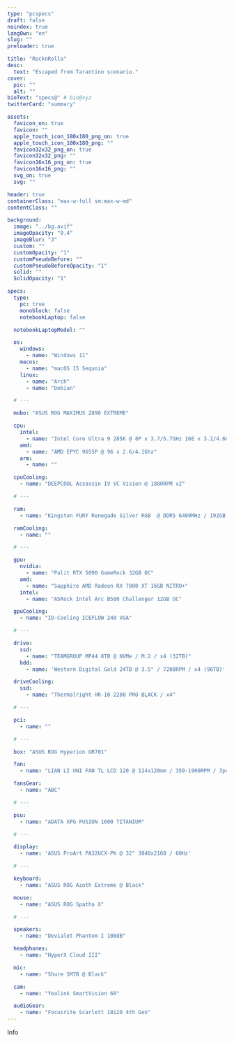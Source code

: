 ```yaml
---
type: "pcspecs"
draft: false
noindex: true
langOwn: "en"
slug: ""
preloader: true

title: "RocknRolla"
desc:
  text: "Escaped from Tarantino scenario."
cover:
  pic: ""
  alt: ""
bioText: "specs@" # bio@xyz
twitterCard: "summary"

assets:
  favicon_on: true
  favicon: ""
  apple_touch_icon_180x180_png_on: true
  apple_touch_icon_180x180_png: ""
  favicon32x32_png_on: true
  favicon32x32_png: ""
  favicon16x16_png_on: true
  favicon16x16_png: ""
  svg_on: true
  svg: ""

header: true
containerClass: "max-w-full sm:max-w-md"
contentClass: ""

background:
  image: "../bg.avif"
  imageOpacity: "0.4"
  imageBlur: "3"
  custom: ""
  customOpacity: "1"
  customPseudoBefore: ""
  customPseudoBeforeOpacity: "1"
  solid: ""
  SolidOpacity: "1"

specs:
  type:
    pc: true
    monoblock: false
    notebookLaptop: false

  notebookLaptopModel: ""

  os:
    windows:
      - name: "Windows 11"
    macos:
      - name: "macOS 15 Sequoia"
    linux:
      - name: "Arch"
      - name: "Debian"

  # ---

  mobo: "ASUS ROG MAXIMUS Z890 EXTREME"

  cpu:
    intel:
      - name: "Intel Core Ultra 9 285K @ 8P x 3.7/5.7GHz 16E x 3.2/4.6GHz"
    amd:
      - name: "AMD EPYC 9655P @ 96 x 2.6/4.1Ghz"
    arm:
      - name: ""

  cpuCooling:
    - name: "DEEPCOOL Assassin IV VC Vision @ 1800RPM x2"

  # ---

  ram:
    - name: "Kingston FURY Renegade Silver RGB  @ DDR5 6400MHz / 192GB (48x4)"

  ramCooling:
    - name: ""

  # ---

  gpu:
    nvidia:
      - name: "Palit RTX 5090 GameRock 32GB OC"
    amd:
      - name: "Sapphire AMD Radeon RX 7800 XT 16GB NITRO+"
    intel:
      - name: "ASRock Intel Arc B580 Challenger 12GB OC"

  gpuCooling:
    - name: "ID-Cooling ICEFLOW 240 VGA"

  # ---

  drive:
    ssd:
      - name: "TEAMGROUP MP44 8TB @ NVMe / M.2 / x4 (32TB)"
    hdd:
      - name: 'Western Digital Gold 24TB @ 3.5" / 7200RPM / x4 (96TB)'

  driveCooling:
    ssd:
      - name: "Thermalright HR-10 2280 PRO BLACK / x4"

  # ---

  pci:
    - name: ""

  # ---

  box: "ASUS ROG Hyperion GR701"

  fan:
    - name: "LIAN LI UNI FAN TL LCD 120 @ 124x120mm / 350-1900RPM / 3pcs pack"

  fansGear:
    - name: "ABC"

  # ---

  psu:
    - name: "ADATA XPG FUSION 1600 TITANIUM"

  # ---

  display:
    - name: 'ASUS ProArt PA32UCX-PK @ 32" 3840x2160 / 60Hz'

  # ---

  keyboard:
    - name: "ASUS ROG Azoth Extreme @ Black"

  mouse:
    - name: "ASUS ROG Spatha X"

  # ---

  speakers:
    - name: "Devialet Phantom I 108dB"

  headphones:
    - name: "HyperX Cloud III"

  mic:
    - name: "Shure SM7B @ Black"

  cam:
    - name: "Yealink SmartVision 60"

  audioGear:
    - name: "Focusrite Scarlett 18i20 4th Gen"
---
```


Info

